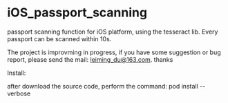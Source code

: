 # iOS_passport_scanning
passport scanning function for iOS platform, using the tesseract lib. Every passport can be scanned within 10s.

The project is improvming in progress, if you have some suggestion or bug report, please send the mail: leiming_du@163.com. thanks

Install:

after download the source code, perform the command: pod install --verbose

